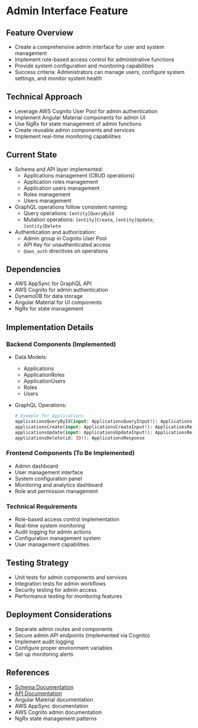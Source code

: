 # Admin Interface Feature

## Feature Overview
- Create a comprehensive admin interface for user and system management
- Implement role-based access control for administrative functions
- Provide system configuration and monitoring capabilities
- Success criteria: Administrators can manage users, configure system settings, and monitor system health

## Technical Approach
- Leverage AWS Cognito User Pool for admin authentication
- Implement Angular Material components for admin UI
- Use NgRx for state management of admin functions
- Create reusable admin components and services
- Implement real-time monitoring capabilities

## Current State
- Schema and API layer implemented:
  - Applications management (CRUD operations)
  - Application roles management
  - Application users management
  - Roles management
  - Users management
- GraphQL operations follow consistent naming:
  - Query operations: `[entity]QueryById`
  - Mutation operations: `[entity]Create`, `[entity]Update`, `[entity]Delete`
- Authentication and authorization:
  - Admin group in Cognito User Pool
  - API Key for unauthenticated access
  - `@aws_auth` directives on operations

## Dependencies
- AWS AppSync for GraphQL API
- AWS Cognito for admin authentication
- DynamoDB for data storage
- Angular Material for UI components
- NgRx for state management

## Implementation Details
### Backend Components (Implemented)
- Data Models:
  - Applications
  - ApplicationRoles
  - ApplicationUsers
  - Roles
  - Users

- GraphQL Operations:
  ```graphql
  # Example for Applications
  applicationsQueryById(input: ApplicationsQueryInput!): ApplicationsResponse
  applicationsCreate(input: ApplicationsCreateInput!): ApplicationsResponse
  applicationsUpdate(input: ApplicationsUpdateInput!): ApplicationsResponse
  applicationsDelete(id: ID!): ApplicationsResponse
  ```

### Frontend Components (To Be Implemented)
- Admin dashboard
- User management interface
- System configuration panel
- Monitoring and analytics dashboard
- Role and permission management

### Technical Requirements
- Role-based access control implementation
- Real-time system monitoring
- Audit logging for admin actions
- Configuration management system
- User management capabilities

## Testing Strategy
- Unit tests for admin components and services
- Integration tests for admin workflows
- Security testing for admin access
- Performance testing for monitoring features

## Deployment Considerations
- Separate admin routes and components
- Secure admin API endpoints (implemented via Cognito)
- Implement audit logging
- Configure proper environment variables
- Set up monitoring alerts

## References
- [Schema Documentation](../../schema.md)
- [API Documentation](../../api.md)
- Angular Material documentation
- AWS AppSync documentation
- AWS Cognito admin documentation
- NgRx state management patterns 